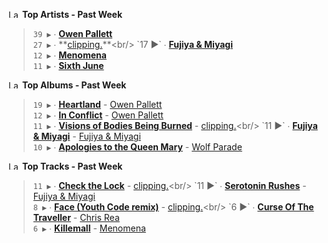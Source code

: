 <!--START_LASTFM_ARTISTS:{"period": "7day", "rows": 5}-->
<a href="https://last.fm" target="_blank"><img src="https://user-images.githubusercontent.com/17434202/215290617-e793598d-d7c9-428f-9975-156db1ba89cc.svg" alt="Last.fm Logo" width="18" height="13"/></a> **Top Artists - Past Week**

> `39 ▶️` ∙ **[Owen Pallett](https://www.last.fm/music/Owen+Pallett)**<br/>
> `27 ▶️` ∙ **[clipping.](https://www.last.fm/music/clipping.)**<br/>
> `17 ▶️` ∙ **[Fujiya & Miyagi](https://www.last.fm/music/Fujiya+&+Miyagi)**<br/>
> `12 ▶️` ∙ **[Menomena](https://www.last.fm/music/Menomena)**<br/>
> `11 ▶️` ∙ **[Sixth June](https://www.last.fm/music/Sixth+June)**<br/>
<!--END_LASTFM_ARTISTS-->

<!--START_LASTFM_ALBUMS:{"period": "7day", "rows": 5}-->
<a href="https://last.fm" target="_blank"><img src="https://user-images.githubusercontent.com/17434202/215290617-e793598d-d7c9-428f-9975-156db1ba89cc.svg" alt="Last.fm Logo" width="18" height="13"/></a> **Top Albums - Past Week**

> `19 ▶️` ∙ **[Heartland](https://www.last.fm/music/Owen+Pallett/Heartland)** - [Owen Pallett](https://www.last.fm/music/Owen+Pallett)<br/>
> `12 ▶️` ∙ **[In Conflict](https://www.last.fm/music/Owen+Pallett/In+Conflict)** - [Owen Pallett](https://www.last.fm/music/Owen+Pallett)<br/>
> `11 ▶️` ∙ **[Visions of Bodies Being Burned](https://www.last.fm/music/clipping./Visions+of+Bodies+Being+Burned)** - [clipping.](https://www.last.fm/music/clipping.)<br/>
> `11 ▶️` ∙ **[Fujiya & Miyagi](https://www.last.fm/music/Fujiya+&+Miyagi/Fujiya+&+Miyagi)** - [Fujiya & Miyagi](https://www.last.fm/music/Fujiya+&+Miyagi)<br/>
> `10 ▶️` ∙ **[Apologies to the Queen Mary](https://www.last.fm/music/Wolf+Parade/Apologies+to+the+Queen+Mary)** - [Wolf Parade](https://www.last.fm/music/Wolf+Parade)<br/>
<!--END_LASTFM_ALBUMS-->

<!--START_LASTFM_TRACKS:{"period": "7day", "rows": 5}-->
<a href="https://last.fm" target="_blank"><img src="https://user-images.githubusercontent.com/17434202/215290617-e793598d-d7c9-428f-9975-156db1ba89cc.svg" alt="Last.fm Logo" width="18" height="13"/></a> **Top Tracks - Past Week**

> `11 ▶️` ∙ **[Check the Lock](https://www.last.fm/music/clipping./_/Check+the+Lock)** - [clipping.](https://www.last.fm/music/clipping.)<br/>
> `11 ▶️` ∙ **[Serotonin Rushes](https://www.last.fm/music/Fujiya+&+Miyagi/_/Serotonin+Rushes)** - [Fujiya & Miyagi](https://www.last.fm/music/Fujiya+&+Miyagi)<br/>
> `8 ▶️` ∙ **[Face (Youth Code remix)](https://www.last.fm/music/clipping./_/Face+(Youth+Code+remix))** - [clipping.](https://www.last.fm/music/clipping.)<br/>
> `6 ▶️` ∙ **[Curse Of The Traveller](https://www.last.fm/music/Chris+Rea/_/Curse+Of+The+Traveller)** - [Chris Rea](https://www.last.fm/music/Chris+Rea)<br/>
> `6 ▶️` ∙ **[Killemall](https://www.last.fm/music/Menomena/_/Killemall)** - [Menomena](https://www.last.fm/music/Menomena)<br/>
<!--END_LASTFM_TRACKS-->